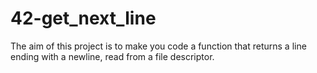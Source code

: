 # 42-get_next_line

 The aim of this project is to make you code a function that returns a line
ending with a newline, read from a file descriptor.
